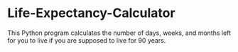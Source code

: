 # Life-Expectancy-Calculator
This Python program calculates the number of days, weeks, and months left for you to live if you are supposed to live for 90 years.
